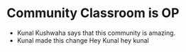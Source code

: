 # Community Classroom is OP

- Kunal Kushwaha says that this community is amazing.
- Kunal made this change
Hey Kunal 
hey kunal 
